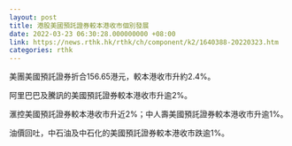 ```yaml
---
layout: post
title: 港股美國預託證券較本港收市個別發展
date: 2022-03-23 06:30:28.000000000 +08:00
link: https://news.rthk.hk/rthk/ch/component/k2/1640388-20220323.htm
categories: rthk
---
```


美團美國預託證券折合156.65港元，較本港收市升約2.4%。

阿里巴巴及騰訊的美國預託證券較本港收市升逾2%。

滙控美國預託證券較本港收市升近2%；中人壽美國預託證券較本港收市升逾1%。

油價回吐，中石油及中石化的美國預託證券較本港收市跌逾1%。
